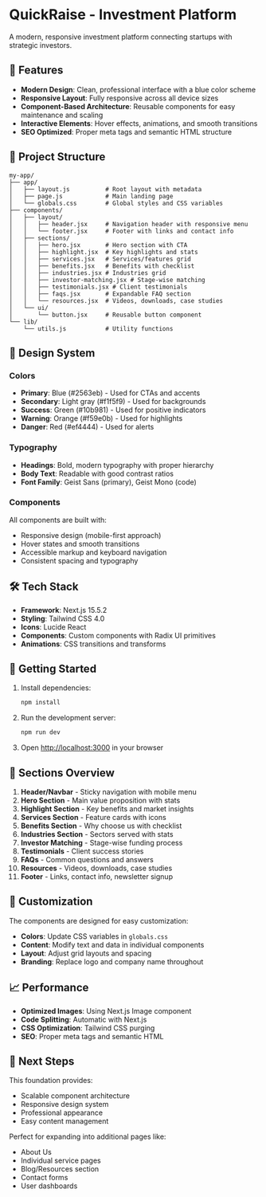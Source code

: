# QuickRaise - Investment Platform

A modern, responsive investment platform connecting startups with strategic investors.

## 🚀 Features

- **Modern Design**: Clean, professional interface with a blue color scheme
- **Responsive Layout**: Fully responsive across all device sizes
- **Component-Based Architecture**: Reusable components for easy maintenance and scaling
- **Interactive Elements**: Hover effects, animations, and smooth transitions
- **SEO Optimized**: Proper meta tags and semantic HTML structure

## 📁 Project Structure

```
my-app/
├── app/
│   ├── layout.js          # Root layout with metadata
│   ├── page.js            # Main landing page
│   └── globals.css        # Global styles and CSS variables
├── components/
│   ├── layout/
│   │   ├── header.jsx     # Navigation header with responsive menu
│   │   └── footer.jsx     # Footer with links and contact info
│   ├── sections/
│   │   ├── hero.jsx       # Hero section with CTA
│   │   ├── highlight.jsx  # Key highlights and stats
│   │   ├── services.jsx   # Services/features grid
│   │   ├── benefits.jsx   # Benefits with checklist
│   │   ├── industries.jsx # Industries grid
│   │   ├── investor-matching.jsx # Stage-wise matching
│   │   ├── testimonials.jsx # Client testimonials
│   │   ├── faqs.jsx       # Expandable FAQ section
│   │   └── resources.jsx  # Videos, downloads, case studies
│   └── ui/
│       └── button.jsx     # Reusable button component
└── lib/
    └── utils.js           # Utility functions
```

## 🎨 Design System

### Colors
- **Primary**: Blue (#2563eb) - Used for CTAs and accents
- **Secondary**: Light gray (#f1f5f9) - Used for backgrounds
- **Success**: Green (#10b981) - Used for positive indicators
- **Warning**: Orange (#f59e0b) - Used for highlights
- **Danger**: Red (#ef4444) - Used for alerts

### Typography
- **Headings**: Bold, modern typography with proper hierarchy
- **Body Text**: Readable with good contrast ratios
- **Font Family**: Geist Sans (primary), Geist Mono (code)

### Components
All components are built with:
- Responsive design (mobile-first approach)
- Hover states and smooth transitions
- Accessible markup and keyboard navigation
- Consistent spacing and typography

## 🛠️ Tech Stack

- **Framework**: Next.js 15.5.2
- **Styling**: Tailwind CSS 4.0
- **Icons**: Lucide React
- **Components**: Custom components with Radix UI primitives
- **Animations**: CSS transitions and transforms

## 🚀 Getting Started

1. Install dependencies:
   ```bash
   npm install
   ```

2. Run the development server:
   ```bash
   npm run dev
   ```

3. Open [http://localhost:3000](http://localhost:3000) in your browser

## 📱 Sections Overview

1. **Header/Navbar** - Sticky navigation with mobile menu
2. **Hero Section** - Main value proposition with stats
3. **Highlight Section** - Key benefits and market insights
4. **Services Section** - Feature cards with icons
5. **Benefits Section** - Why choose us with checklist
6. **Industries Section** - Sectors served with stats
7. **Investor Matching** - Stage-wise funding process
8. **Testimonials** - Client success stories
9. **FAQs** - Common questions and answers
10. **Resources** - Videos, downloads, case studies
11. **Footer** - Links, contact info, newsletter signup

## 🔧 Customization

The components are designed for easy customization:

- **Colors**: Update CSS variables in `globals.css`
- **Content**: Modify text and data in individual components
- **Layout**: Adjust grid layouts and spacing
- **Branding**: Replace logo and company name throughout

## 📈 Performance

- **Optimized Images**: Using Next.js Image component
- **Code Splitting**: Automatic with Next.js
- **CSS Optimization**: Tailwind CSS purging
- **SEO**: Proper meta tags and semantic HTML

## 🎯 Next Steps

This foundation provides:
- Scalable component architecture
- Responsive design system
- Professional appearance
- Easy content management

Perfect for expanding into additional pages like:
- About Us
- Individual service pages
- Blog/Resources section
- Contact forms
- User dashboards